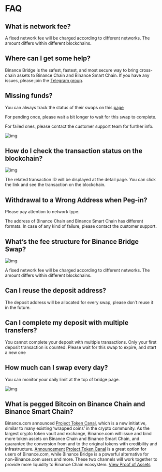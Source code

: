 # FAQ

## What is network fee?

A fixed network fee will be charged according to different networks. The amount differs within different blockchains.

## Where can I get some help?

Binance Bridge is the safest, fastest, and most secure way to bring cross-chain assets to Binance Chain and Binance Smart Chain. If you have any issues, please join the [Telegram group](https://t.me/joinchat/bftDQ-Vf0oUxODQ9).

## Missing funds?

You can always track the status of their swaps on this [page](https://www.binance.org/en/bridge/history)

For pending once, please wait a bit longer to wait for this swap to complete.

For failed ones, please contact the customer support team for further info.

![img](https://lh3.googleusercontent.com/wd62ZMGqxH95ZRKS_YqwEl8hUwAFE22EBOu-RpJpcMgcLd_9luz5XMIHoQ956b8xE40aKHf7SoOwPZeFHuKZQkqFX9BIDldQiaTE4G8aTeMUSoVXd126byggTds1xYjmoITxPPUk)

## How do I check the transaction status on the blockchain?

![img](https://lh4.googleusercontent.com/bThRng4Z2eyYx1D-4vFkWw9qDsnziBA8O_0OOzlAqx-1RiU102PlPkjqH9vB0cTWSU76p13qS5UvWfNx9BCR6Hwj02vhzmQoasUm0aMs5yKxhKvdA_orujMOsmIfs79Noj0YCRhd)

The related transaction ID will be displayed at the detail page. You can click the link and see the transaction on the blockchain.

## Withdrawal to a Wrong Address when Peg-in?

Please pay attention to network type.

The address of Binance Chain and Binance Smart Chain has different formats. In case of any kind of failure, please contact the customer support.

## What’s the fee structure for Binance Bridge Swap?

![img](https://lh6.googleusercontent.com/D7dFQqiirD0h2l4NcwbNv8mX_wlcRnyHII9wzBbjBmKMT09Kth-_uS1h4ALkxQ7XqfY783hJIdhy-aRAuMBKLsYXT8a53O6c9BwKjd5TW4fVD-glq-j7E4WTaR5gV4xNru2b7eVe)

A fixed network fee will be charged according to different networks. The amount differs within different blockchains.

## Can I reuse the deposit address?

The deposit address will be allocated for every swap, please don’t reuse it in the future.

## Can I complete my deposit with multiple transfers?

You cannot complete your deposit with multiple transactions. Only your first deposit transaction is counted. Please wait for this swap to expire, and start a new one

## How much can I swap every day?

You can monitor your daily limit at the top of bridge page.

![img](https://lh6.googleusercontent.com/pOOuf2k00u7XVs62m0liG_MrHCtL15Fo1-S_KyEofFII8QN7bs1UYCVEiMcFWV294k2hV06hyd6cm6OXbej8aqov8_sF8F5IA5ig7E_R1Pl-OO_MnG44yuXgstUEQfd7c2C2KXtV)

## What is pegged Bitcoin on Binance Chain and Binance Smart Chain?

Binance.com announced [Project Token Canal](https://www.binance.org/en/blog/binance-presents-project-token-canal-2/), which is a new initiative, similar to many existing ‘wrapped coins’ in the crypto community. As the largest crypto token vault and exchange, Binance.com will issue and bind more token assets on Binance Chain and Binance Smart Chain, and guarantee the conversion from and to the original tokens with credibility and infrastructure. [Announcement](https://www.binance.com/en/support/articles/daca7c991d5f4c45a4d1083f70912515) [Project Token Canal](https://www.binance.org/en/blog/binance-presents-project-token-canal-2/) is a great option for users of Binance.com, while Binance Bridge is a powerful alternative for non-Binance.com users and more. These two channels will work together to provide more liquidity to Binance Chain ecosystem. [View Proof of Assets](https://www.binance.org/en/assets-proof)



